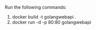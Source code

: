 Run the following commands:

1. docker build -t golangwebapi .
2. docker run -d -p 80:80 golangwebapi